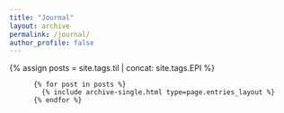 ```yaml
---
title: "Journal"
layout: archive
permalink: /journal/
author_profile: false
---
```



<div class="entries-{{ page.entries_layout | default: 'list' }}">
          {% assign posts = site.tags.til | concat: site.tags.EPI %}
          
          {% for post in posts %}
            {% include archive-single.html type=page.entries_layout %}
          {% endfor %}
</div>

